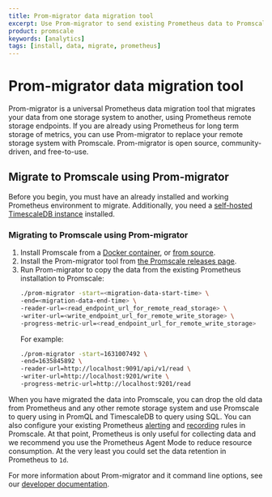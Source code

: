```yaml
---
title: Prom-migrator data migration tool
excerpt: Use Prom-migrator to send existing Prometheus data to Promscale
product: promscale
keywords: [analytics]
tags: [install, data, migrate, prometheus]
---
```


# Prom-migrator data migration tool
Prom-migrator is a universal Prometheus data migration tool that migrates your
data from one storage system to another, using Prometheus remote storage
endpoints. If you are already using Prometheus for long term storage of metrics,
you can use Prom-migrator to replace your remote storage system with Promscale.
Prom-migrator is open source, community-driven, and free-to-use.

## Migrate to Promscale using Prom-migrator
Before you begin, you must have an already installed and working Prometheus
environment to migrate. Additionally, you need a
[self-hosted TimescaleDB instance][tsdb-install-self-hosted] installed.

<procedure>

### Migrating to Promscale using Prom-migrator
1.  Install Promscale from a [Docker container][promscale-install-docker],
    or [from source][promscale-install-source].
1.  Install the Prom-migrator tool from
    [the Promscale releases page][promscale-gh-releases].
1.  Run Prom-migrator to copy the data from the existing Prometheus installation
    to Promscale:
    ```bash
    ./prom-migrator -start=<migration-data-start-time> \
    -end=<migration-data-end-time> \
    -reader-url=<read_endpoint_url_for_remote_read_storage> \
    -writer-url=<write_endpoint_url_for_remote_write_storage> \
    -progress-metric-url=<read_endpoint_url_for_remote_write_storage>
    ```
    For example:
    ```bash
    ./prom-migrator -start=1631007492 \
    -end=1635845892 \
    -reader-url=http://localhost:9091/api/v1/read \
    -writer-url=http://localhost:9201/write \
    -progress-metric-url=http://localhost:9201/read
    ```

</procedure>

When you have migrated the data into Promscale, you can drop the old data from
Prometheus and any other remote storage system and use Promscale to query using
in PromQL and TimescaleDB to query using SQL. You can also configure your existing
Prometheus [alerting][promscale-alerting] and [recording][promscale-recording] 
rules in Promscale. At that point, Prometheus is only useful for collecting data
and we recommend you use the Prometheus Agent Mode to reduce resource consumption.
At the very least you could set the data retention in Prometheus to `1d`.

For more information about Prom-migrator and it command line options, see our
[developer documentation][gh-prom-migrator].

[gh-prom-migrator]: https://github.com/timescale/promscale/tree/master/migration-tool/cmd/prom-migrator
[promscale-alerting]: /promscale/:currentVersion:/alert/
[promscale-gh-releases]: https://github.com/timescale/promscale/releases
[promscale-install-docker]: /promscale/:currentVersion:/installation/docker/
[promscale-install-source]: /promscale/:currentVersion:/installation/binary/
[promscale-recording]: /promscale/:currentVersion:/downsample-data/recording/
[tsdb-install-self-hosted]: /timescaledb/:currentVersion:/how-to-guides/install-timescaledb/self-hosted/
